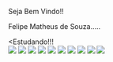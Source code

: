 Seja Bem Vindo!!
<!--
**Felipemds86/Felipemds86** is a ✨ _special_ ✨ repository because its `README.md` (this file) appears on your GitHub profile.

Here are some ideas to get you started:

- 🔭 I’m currently working on ...
- 🌱 I’m currently learning ...
- 👯 I’m looking to collaborate on ...
- 🤔 I’m looking for help with ...
- 💬 Ask me about ...
- 📫 How to reach me: ...
- 😄 Pronouns: ...
- ⚡ Fun fact: ...
-->


Felipe Matheus de Souza.....

<Estudando!!!
<br>
<img src = "https://cdn.jsdelivr.net/gh/devicons/devicon/icons/adonisjs/adonisjs-original.svg" />
<img src = "https://cdn.jsdelivr.net/gh/devicons/devicon/icons/adonisjs/adonisjs-original.svg" />
<img src = "https://cdn.jsdelivr.net/gh/devicons/devicon/icons/adonisjs/adonisjs-original.svg" />
<img src = "https://cdn.jsdelivr.net/gh/devicons/devicon/icons/adonisjs/adonisjs-original.svg" />
<img src = "https://cdn.jsdelivr.net/gh/devicons/devicon/icons/adonisjs/adonisjs-original.svg" />
<img src = "https://cdn.jsdelivr.net/gh/devicons/devicon/icons/adonisjs/adonisjs-original.svg" />
<img src = "https://cdn.jsdelivr.net/gh/devicons/devicon/icons/adonisjs/adonisjs-original.svg" />
<img src = "https://cdn.jsdelivr.net/gh/devicons/devicon/icons/adonisjs/adonisjs-original.svg" />
<img src = "https://cdn.jsdelivr.net/gh/devicons/devicon/icons/adonisjs/adonisjs-original.svg" />
<img src = "https://cdn.jsdelivr.net/gh/devicons/devicon/icons/adonisjs/adonisjs-original.svg" />
